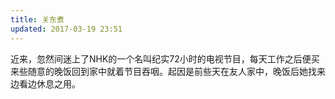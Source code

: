 ```yaml
---
title: 关东煮
updated: 2017-03-19 23:51
---
```


近来，忽然间迷上了NHK的一个名叫纪实72小时的电视节目，每天工作之后便买来些随意的晚饭回到家中就着节目吞咽。起因是前些天在友人家中，晚饭后她找来边看边休息之用。
